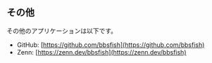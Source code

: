 ## その他
その他のアプリケーションは以下です。
+ GitHub: [https://github.com/bbsfish](https://github.com/bbsfish)
+ Zenn: [https://zenn.dev/bbsfish](https://zenn.dev/bbsfish)